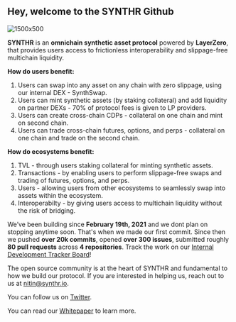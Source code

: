 ## Hey, welcome to the SYNTHR Github
![1500x500](https://user-images.githubusercontent.com/103804110/198615985-dde0a32e-c050-4bad-8057-da743c3fb5af.jpeg)

**SYNTHR** is an **omnichain synthetic asset protocol** powered by **LayerZero**, that provides users access to frictionless interoperability and slippage-free multichain liquidity.

**How do users benefit:**
1. Users can swap into any asset on any chain with zero slippage, using our internal DEX - SynthSwap.
2. Users can mint synthetic assets (by staking collateral) and add liquidity on partner DEXs - 70% of protocol fees is given to LP providers.
2. Users can create cross-chain CDPs - collateral on one chain and mint on second chain.
3. Users can trade cross-chain futures, options, and perps - collateral on one chain and trade on the second chain.

**How do ecosystems benefit:**
1. TVL - through users staking collateral for minting synthetic assets.
2. Transactions - by enabling users to perform slippage-free swaps and trading of futures, options, and perps.
3. Users - allowing users from other ecosystems to seamlessly swap into assets within the ecosystem.
4. Interoperabilty - by giving users access to multichain liquidity without the risk of bridging.

We’ve been building since **February 19th, 2021** and we dont plan on stopping anytime soon. That's when we made our first commit. Since then we pushed **over 20k commits**, opened **over 300 issues**, submitted roughly **80 pull requests** across **4 repositories**. Track the work on our [Internal Development Tracker Board](https://app.databox.com/datawall/893bef32e42ef48956c58eb5ab1156770628df6d2)!

The open source community is at the heart of SYNTHR and fundamental to how we build our protocol. If you are interested in helping us, reach out to us at nitin@synthr.io.

You can follow us on [Twitter](https://twitter.com/synthr_defi).

You can read our [Whitepaper](https://synthr.io/static/docs/Synthr_WP.pdf) to learn more.
